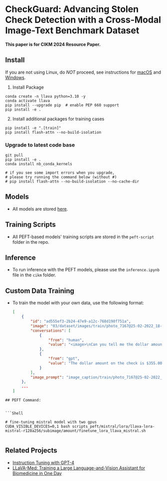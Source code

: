 # CheckGuard: Advancing Stolen Check Detection with a Cross-Modal Image-Text Benchmark Dataset

**This paper is for CIKM 2024 Resource Paper.**



## Install

If you are not using Linux, do *NOT* proceed, see instructions for [macOS](https://github.com/haotian-liu/LLaVA/blob/main/docs/macOS.md) and [Windows](https://github.com/haotian-liu/LLaVA/blob/main/docs/Windows.md).


1. Install Package
```Shell
conda create -n llava python=3.10 -y
conda activate llava
pip install --upgrade pip  # enable PEP 660 support
pip install -e .
```

2. Install additional packages for training cases
```
pip install -e ".[train]"
pip install flash-attn --no-build-isolation
```

### Upgrade to latest code base

```Shell
git pull
pip install -e .
conda install nb_conda_kernels

# if you see some import errors when you upgrade,
# please try running the command below (without #)
# pip install flash-attn --no-build-isolation --no-cache-dir

```

## Models

- All models are stored [here](https://drive.google.com/drive/folders/1rNT26fInFuduqmKgZpwcx8RjuQ3jDc4n?usp=sharing).

## Training Scripts

- All PEFT-based models' training scripts are stored in the `peft-script` folder in the repo.

## Inference

- To run inference with the PEFT models, please use the `inference.ipynb` file in the `cikm` folder.

## Custom Data Training

- To train the model with your own data, use the following format:
    ```json
    [
        {
            "id": "ad555ef3-2b24-47e9-a12c-768d198f751a",
            "image": "03/dataset/images/train/photo_7167@25-02-2022_18-36-29_0.png",
            "conversations": [
                {
                    "from": "human",
                    "value": "<image>\nCan you tell me the dollar amount on this check?"
                },
                {
                    "from": "gpt",
                    "value": "The dollar amount on the check is $355.00."
                }
            ],
            "image_prompt": "image_caption/train/photo_7167@25-02-2022_18-36-29_0.png"
        },
        ...
    ]
    ```


```
## PEFT Command:


```Shell

# fine-tuning mistral model with two gpus
CUDA_VISIBLE_DEVICES=0,1 bash scripts_peft/mistral/lora/llava-lora-mistral-r128a256/subimage/amount/finetune_lora_llava_mistral.sh 


```


## Related Projects

- [Instruction Tuning with GPT-4](https://github.com/Instruction-Tuning-with-GPT-4/GPT-4-LLM)
- [LLaVA-Med: Training a Large Language-and-Vision Assistant for Biomedicine in One Day](https://github.com/microsoft/LLaVA-Med)
